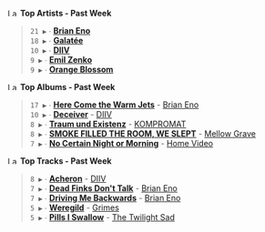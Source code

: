 <!--START_LASTFM_ARTISTS:{"period": "7day", "rows": 5}-->
<a href="https://last.fm" target="_blank"><img src="https://user-images.githubusercontent.com/17434202/215290617-e793598d-d7c9-428f-9975-156db1ba89cc.svg" alt="Last.fm Logo" width="18" height="13"/></a> **Top Artists - Past Week**

> `21 ▶️` ∙ **[Brian Eno](https://www.last.fm/music/Brian+Eno)**<br/>
> `18 ▶️` ∙ **[Galatée](https://www.last.fm/music/Galat%C3%A9e)**<br/>
> `10 ▶️` ∙ **[DIIV](https://www.last.fm/music/DIIV)**<br/>
> `9 ▶️` ∙ **[Emil Zenko](https://www.last.fm/music/Emil+Zenko)**<br/>
> `9 ▶️` ∙ **[Orange Blossom](https://www.last.fm/music/Orange+Blossom)**<br/>
<!--END_LASTFM_ARTISTS-->

<!--START_LASTFM_ALBUMS:{"period": "7day", "rows": 5}-->
<a href="https://last.fm" target="_blank"><img src="https://user-images.githubusercontent.com/17434202/215290617-e793598d-d7c9-428f-9975-156db1ba89cc.svg" alt="Last.fm Logo" width="18" height="13"/></a> **Top Albums - Past Week**

> `17 ▶️` ∙ **[Here Come the Warm Jets](https://www.last.fm/music/Brian+Eno/Here+Come+the+Warm+Jets)** - [Brian Eno](https://www.last.fm/music/Brian+Eno)<br/>
> `10 ▶️` ∙ **[Deceiver](https://www.last.fm/music/DIIV/Deceiver)** - [DIIV](https://www.last.fm/music/DIIV)<br/>
> `8 ▶️` ∙ **[Traum und Existenz](https://www.last.fm/music/KOMPROMAT/Traum+und+Existenz)** - [KOMPROMAT](https://www.last.fm/music/KOMPROMAT)<br/>
> `8 ▶️` ∙ **[SMOKE FILLED THE ROOM, WE SLEPT](https://www.last.fm/music/Mellow+Grave/SMOKE+FILLED+THE+ROOM,+WE+SLEPT)** - [Mellow Grave](https://www.last.fm/music/Mellow+Grave)<br/>
> `7 ▶️` ∙ **[No Certain Night or Morning](https://www.last.fm/music/Home+Video/No+Certain+Night+or+Morning)** - [Home Video](https://www.last.fm/music/Home+Video)<br/>
<!--END_LASTFM_ALBUMS-->

<!--START_LASTFM_TRACKS:{"period": "7day", "rows": 5}-->
<a href="https://last.fm" target="_blank"><img src="https://user-images.githubusercontent.com/17434202/215290617-e793598d-d7c9-428f-9975-156db1ba89cc.svg" alt="Last.fm Logo" width="18" height="13"/></a> **Top Tracks - Past Week**

> `8 ▶️` ∙ **[Acheron](https://www.last.fm/music/DIIV/_/Acheron)** - [DIIV](https://www.last.fm/music/DIIV)<br/>
> `7 ▶️` ∙ **[Dead Finks Don't Talk](https://www.last.fm/music/Brian+Eno/_/Dead+Finks+Don%27t+Talk)** - [Brian Eno](https://www.last.fm/music/Brian+Eno)<br/>
> `7 ▶️` ∙ **[Driving Me Backwards](https://www.last.fm/music/Brian+Eno/_/Driving+Me+Backwards)** - [Brian Eno](https://www.last.fm/music/Brian+Eno)<br/>
> `5 ▶️` ∙ **[Weregild](https://www.last.fm/music/Grimes/_/Weregild)** - [Grimes](https://www.last.fm/music/Grimes)<br/>
> `5 ▶️` ∙ **[Pills I Swallow](https://www.last.fm/music/The+Twilight+Sad/_/Pills+I+Swallow)** - [The Twilight Sad](https://www.last.fm/music/The+Twilight+Sad)<br/>
<!--END_LASTFM_TRACKS-->
